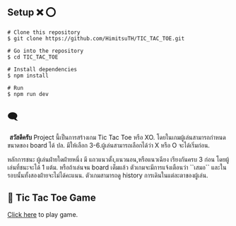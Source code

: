 ## Setup :x: :o:

```
# Clone this repository
$ git clone https://github.com/HimitsuTH/TIC_TAC_TOE.git

# Go into the repository
$ cd TIC_TAC_TOE

# Install dependencies
$ npm install

# Run 
$ npm run dev

```

## :left_speech_bubble:

<p> <strong style=" margin-left:5px">สวัสดีครับ</strong>  Project นี้เป็นการสร้างเกม Tic Tac Toe หรือ XO. โดยในเกมผู้เล่นสามารถกำหนดขนาดของ board ได้ ปล. มีให้เลือก 3-6.ผู้เล่นสามารถเลือกได้ว่า X หรือ O จะได้เริ่มก่อน. 
</p>
<p>หลักการชนะ ผู้เล่นฝ่ายใดฝ่ายหนึ่ง มี แถวแนวตั้ง,แนวนอน,หรือแนวเฉียง เรียงกันครบ 3 ก่อน โดยผู้เล่นที่ชนะจะได้ 1 แต้ม. หรือถ้าเล่นจน board เต็มแล้ว ตัวเกมจะมีการแจ้งเตือนว่า ``เสมอ`` และในรอบนั้นทั้งสองฝ่ายจะไม่ได้คะแนน.  
ตัวเกมสามารถดู history การเดินในแต่ละตาของผู้เล่น.</p>

## :link: Tic Tac Toe Game
 <a  href="https://xo-practice.netlify.app/" target="_blank" rel="noreferrer"> Click here</a> to play game.
